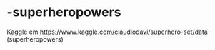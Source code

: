 # -superheropowers
Kaggle em https://www.kaggle.com/claudiodavi/superhero-set/data (superheropowers)
